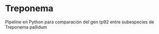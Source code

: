 # Treponema
Pipeline en Python para comparación del gen tp92 entre subespecies de Treponema pallidum
